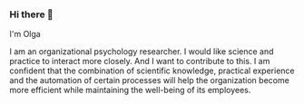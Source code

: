 ### Hi there 👋
I'm Olga

I am an organizational psychology researcher.
I would like science and practice to interact more closely. And I want to contribute to this.
I am confident that the combination of scientific knowledge, practical experience and the automation of certain processes will help the organization become more efficient while maintaining the well-being of its employees.
<!--
**IONres/IONres** is a ✨ _special_ ✨ repository because its `README.md` (this file) appears on your GitHub profile.

Here are some ideas to get you started:

- 🔭 I’m currently working on ...
- 🌱 I’m currently learning ...
- 👯 I’m looking to collaborate on ...
- 🤔 I’m looking for help with ...
- 💬 Ask me about ...
- 📫 How to reach me: ...
- 😄 Pronouns: ...
- ⚡ Fun fact: ...
-->
